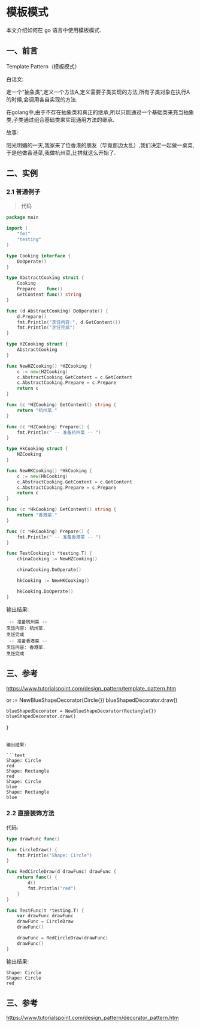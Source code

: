 # 模板模式

本文介绍如何在 go 语言中使用模板模式.

<!--more-->

## 一、前言

Template Pattern（模板模式）

白话文:

定一个“抽象类”,定义一个方法A,定义需要子类实现的方法,所有子类对象在执行A的时候,会调用各自实现的方法.

在golang中,由于不存在抽象类和真正的继承,所以只能通过一个基础类来充当抽象类,子类通过组合基础类来实现通用方法的继承.

故事:

阳光明媚的一天,我家来了位香港的朋友（毕竟那边太乱）,我们决定一起做一桌菜,于是他做香港菜,我做杭州菜,比拼就这么开始了.

## 二、实例

### 2.1 普通例子

> 代码

```go
package main

import (
	"fmt"
	"testing"
)

type Cooking interface {
	DoOperate()
}

type AbstractCooking struct {
	Cooking
	Prepare    func()
	GetContent func() string
}

func (d AbstractCooking) DoOperate() {
	d.Prepare()
	fmt.Println("烹饪内容:", d.GetContent())
	fmt.Println("烹饪完成")
}

type HZCooking struct {
	AbstractCooking
}

func NewHZCooking() *HZCooking {
	c := new(HZCooking)
	c.AbstractCooking.GetContent = c.GetContent
	c.AbstractCooking.Prepare = c.Prepare
	return c
}

func (c *HZCooking) GetContent() string {
	return "杭州菜."
}

func (c *HZCooking) Prepare() {
	fmt.Println(" -- 准备杭州菜 -- ")
}

type HkCooking struct {
	HZCooking
}

func NewHKCooking() *HkCooking {
	c := new(HkCooking)
	c.AbstractCooking.GetContent = c.GetContent
	c.AbstractCooking.Prepare = c.Prepare
	return c
}

func (c *HkCooking) GetContent() string {
	return "香港菜."
}

func (c *HkCooking) Prepare() {
	fmt.Println(" -- 准备香港菜 -- ")
}

func TestCooking(t *testing.T) {
	chinaCooking := NewHZCooking()

	chinaCooking.DoOperate()

	hkCooking := NewHKCooking()

	hkCooking.DoOperate()
}

```

输出结果:

```text
 -- 准备杭州菜 --
烹饪内容: 杭州菜.
烹饪完成
 -- 准备香港菜 --
烹饪内容: 香港菜.
烹饪完成
```

## 三、参考

https://www.tutorialspoint.com/design_pattern/template_pattern.htm

or := NewBlueShapeDecorator(Circle{})
	blueShapedDecorator.draw()

	blueShapedDecorator = NewBlueShapeDecorator(Rectangle{})
	blueShapedDecorator.draw()
}
```

输出结果:

```text
Shape: Circle
red
Shape: Rectangle
red
Shape: Circle
blue
Shape: Rectangle
blue
```

### 2.2 直接装饰方法

代码:

```go
type drawFunc func()

func CircleDraw() {
	fmt.Println("Shape: Circle")
}

func RedCircleDraw(d drawFunc) drawFunc {
	return func() {
		d()
		fmt.Println("red")
	}
}

func TestFunc(t *testing.T) {
	var drawFunc drawFunc
	drawFunc = CircleDraw
	drawFunc()

	drawFunc = RedCircleDraw(drawFunc)
	drawFunc()
}
```

输出结果:

```Text
Shape: Circle
Shape: Circle
red
```

## 三、参考

https://www.tutorialspoint.com/design_pattern/decorator_pattern.htm

